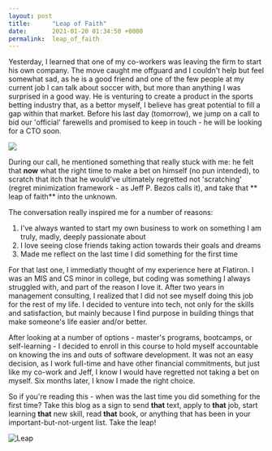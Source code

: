 ```yaml
---
layout: post
title:      "Leap of Faith"
date:       2021-01-20 01:34:50 +0000
permalink:  leap_of_faith
---
```



Yesterday, I learned that one of my co-workers was leaving the firm to start his own company. The move caught me offguard and I couldn't help but feel somewhat sad, as he is a good friend and one of the few people at my current job I can talk about soccer with, but more than anything I was surprised in a good way. He is venturing to create a product in the sports betting industry that, as a bettor myself, I believe has great potential to fill a gap within that market. Before his last day (tomorrow), we jump on a call to bid our 'official' farewells and promised to keep in touch - he will be looking for a CTO soon.

![](https://i.imgur.com/TF6CFVU.gif)

During our call, he mentioned something that really stuck with me: he felt that **now** what the right time to make a bet on himself (no pun intended), to scratch that itch that he would've ultimately regretted not 'scratching' (regret minimization framework - as Jeff P. Bezos calls it), and take that ** leap of faith** into the unknown.

The conversation really inspired me for a number of reasons:
1. I've always wanted to start my own business to work on something I am truly, madly, deeply passionate about
2. I love seeing close friends taking action towards their goals and dreams
3. Made me reflect on the last time I did something for the first time

For that last one, I immediatly thought of my experience here at Flatiron. I was an MIS and CS minor in college, but coding was something I always struggled with, and part of the reason I love it. After two years in management consulting, I realized that I did not see myself doing this job for the rest of my life. I decided to venture into tech, not only for the skills and satisfaction, but mainly because I find purpose in building things that make someone's life easier and/or better. 

After looking at a number of options - master's programs, bootcamps, or self-learning - I decided to enroll in this course to hold myself accountable on knowing the ins and outs of software development. It was not an easy decision, as I work full-time and have other financial commitments, but just like my co-work and Jeff, I know I would have regretted not taking a bet on myself. Six months later, I know I made the right choice. 

So if you're reading this - when was the last time you did something for the first time? Take this blog as a sign to send **that** text, apply to **that** job, start learning **that** new skill, read **that** book, or anything that has been in your important-but-not-urgent list. Take the leap!

![Leap](https://assets2.biggerpockets.com/uploads/wordpress_blog_post/image/12003/featured_leap-of-faith.jpg)



